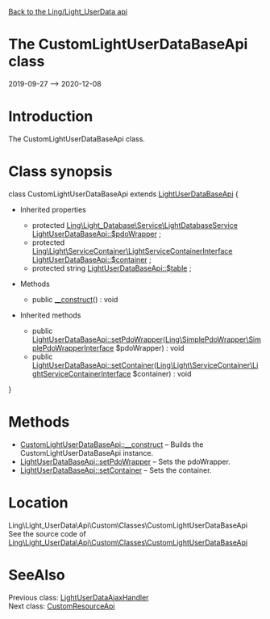 [Back to the Ling/Light_UserData api](https://github.com/lingtalfi/Light_UserData/blob/master/doc/api/Ling/Light_UserData.md)



The CustomLightUserDataBaseApi class
================
2019-09-27 --> 2020-12-08






Introduction
============

The CustomLightUserDataBaseApi class.



Class synopsis
==============


class <span class="pl-k">CustomLightUserDataBaseApi</span> extends [LightUserDataBaseApi](https://github.com/lingtalfi/Light_UserData/blob/master/doc/api/Ling/Light_UserData/Api/Generated/Classes/LightUserDataBaseApi.md)  {

- Inherited properties
    - protected [Ling\Light_Database\Service\LightDatabaseService](https://github.com/lingtalfi/Light_Database/blob/master/doc/api/Ling/Light_Database/Service/LightDatabaseService.md) [LightUserDataBaseApi::$pdoWrapper](#property-pdoWrapper) ;
    - protected [Ling\Light\ServiceContainer\LightServiceContainerInterface](https://github.com/lingtalfi/Light/blob/master/doc/api/Ling/Light/ServiceContainer/LightServiceContainerInterface.md) [LightUserDataBaseApi::$container](#property-container) ;
    - protected string [LightUserDataBaseApi::$table](#property-table) ;

- Methods
    - public [__construct](https://github.com/lingtalfi/Light_UserData/blob/master/doc/api/Ling/Light_UserData/Api/Custom/Classes/CustomLightUserDataBaseApi/__construct.md)() : void

- Inherited methods
    - public [LightUserDataBaseApi::setPdoWrapper](https://github.com/lingtalfi/Light_UserData/blob/master/doc/api/Ling/Light_UserData/Api/Generated/Classes/LightUserDataBaseApi/setPdoWrapper.md)([Ling\SimplePdoWrapper\SimplePdoWrapperInterface](https://github.com/lingtalfi/SimplePdoWrapper/blob/master/doc/api/Ling/SimplePdoWrapper/SimplePdoWrapperInterface.md) $pdoWrapper) : void
    - public [LightUserDataBaseApi::setContainer](https://github.com/lingtalfi/Light_UserData/blob/master/doc/api/Ling/Light_UserData/Api/Generated/Classes/LightUserDataBaseApi/setContainer.md)([Ling\Light\ServiceContainer\LightServiceContainerInterface](https://github.com/lingtalfi/Light/blob/master/doc/api/Ling/Light/ServiceContainer/LightServiceContainerInterface.md) $container) : void

}






Methods
==============

- [CustomLightUserDataBaseApi::__construct](https://github.com/lingtalfi/Light_UserData/blob/master/doc/api/Ling/Light_UserData/Api/Custom/Classes/CustomLightUserDataBaseApi/__construct.md) &ndash; Builds the CustomLightUserDataBaseApi instance.
- [LightUserDataBaseApi::setPdoWrapper](https://github.com/lingtalfi/Light_UserData/blob/master/doc/api/Ling/Light_UserData/Api/Generated/Classes/LightUserDataBaseApi/setPdoWrapper.md) &ndash; Sets the pdoWrapper.
- [LightUserDataBaseApi::setContainer](https://github.com/lingtalfi/Light_UserData/blob/master/doc/api/Ling/Light_UserData/Api/Generated/Classes/LightUserDataBaseApi/setContainer.md) &ndash; Sets the container.





Location
=============
Ling\Light_UserData\Api\Custom\Classes\CustomLightUserDataBaseApi<br>
See the source code of [Ling\Light_UserData\Api\Custom\Classes\CustomLightUserDataBaseApi](https://github.com/lingtalfi/Light_UserData/blob/master/Api/Custom/Classes/CustomLightUserDataBaseApi.php)



SeeAlso
==============
Previous class: [LightUserDataAjaxHandler](https://github.com/lingtalfi/Light_UserData/blob/master/doc/api/Ling/Light_UserData/AjaxHandler/LightUserDataAjaxHandler.md)<br>Next class: [CustomResourceApi](https://github.com/lingtalfi/Light_UserData/blob/master/doc/api/Ling/Light_UserData/Api/Custom/Classes/CustomResourceApi.md)<br>
